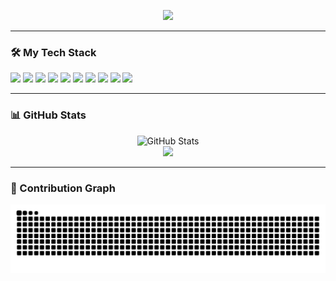 <!-- Typing SVG -->
<p align="center">
  <img src="https://readme-typing-svg.demolab.com/?lines=Hi+there!+I'm+Stiffen+De+Castro;A+passionate+Software+Engineer;I+love+building+cool+stuff&font=Fira+Code&center=true&width=440&height=45&color=00FFCC&vCenter=true&pause=1000&size=22" />
</p>

---

### 🛠️ My Tech Stack

<p align="left">
  <img src="https://img.shields.io/badge/Laravel-FF2D20?style=for-the-badge&logo=laravel&logoColor=white"/>
  <img src="https://img.shields.io/badge/Blade-FF2D20?style=for-the-badge&logo=laravel&logoColor=white"/>
  <img src="https://img.shields.io/badge/PHP-777BB4?style=for-the-badge&logo=php&logoColor=white"/>
  <img src="https://img.shields.io/badge/Tailwind_CSS-38B2AC?style=for-the-badge&logo=tailwind-css&logoColor=white"/>
  <img src="https://img.shields.io/badge/JavaScript-F7DF1E?style=for-the-badge&logo=javascript&logoColor=black"/>
  <img src="https://img.shields.io/badge/HTML5-E34F26?style=for-the-badge&logo=html5&logoColor=white"/>
  <img src="https://img.shields.io/badge/CSS3-1572B6?style=for-the-badge&logo=css3&logoColor=white"/>
  <img src="https://img.shields.io/badge/MySQL-4479A1?style=for-the-badge&logo=mysql&logoColor=white"/>
  <img src="https://img.shields.io/badge/Docker-2496ED?style=for-the-badge&logo=docker&logoColor=white"/>
  <img src="https://img.shields.io/badge/GitHub-181717?style=for-the-badge&logo=github&logoColor=white"/>
</p>


---

### 📊 GitHub Stats

<div align="center">
  <img src="https://github-readme-stats.vercel.app/api?username=722stiffen&show_icons=true&theme=radical" alt="GitHub Stats" />
  <br />
  <img src="https://github-readme-streak-stats.herokuapp.com?user=722stiffen&theme=radical&date_format=M%20j%5B%2C%20Y%5D" />
</div>

---

### 🐍 Contribution Graph

![Snake animation](https://raw.githubusercontent.com/722stiffen/722stiffen/output/github-contribution-grid-snake-dark.svg)

